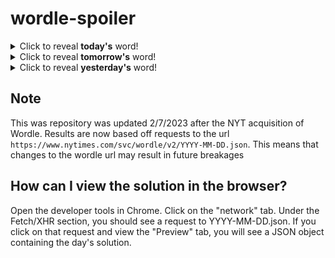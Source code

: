 # wordle-spoiler

<details>
  <summary>Click to reveal <b>today's</b> word!</summary>
  <br>
  <b> sushi </b>
</details>

<details>
  <summary>Click to reveal <b>tomorrow's</b> word!</summary>
  <br>
  <b> resin </b>
</details>

<details>
  <summary>Click to reveal <b>yesterday's</b> word!</summary>
  <br>
  <b> scope </b>
</details>

## Note
This was repository was updated 2/7/2023 after the NYT acquisition of Wordle. Results are now based off requests to the url `https://www.nytimes.com/svc/wordle/v2/YYYY-MM-DD.json`. This means that changes to the wordle url may result in future breakages

## How can I view the solution in the browser?
Open the developer tools in Chrome. Click on the "network" tab. Under the Fetch/XHR section, you should see a request to YYYY-MM-DD.json. If you click on that request and view the "Preview" tab, you will see a JSON object containing the day's solution.